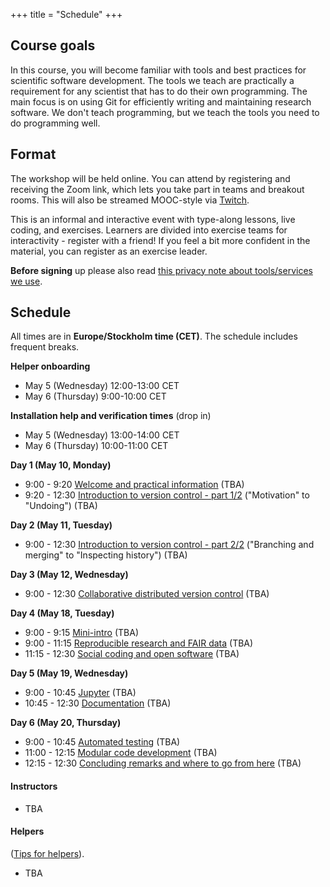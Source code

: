 +++
title = "Schedule"
+++

## Course goals

In this course, you will become familiar with tools and best practices
for scientific software development.  The tools we teach are
practically a requirement for any scientist that has to do their own programming. The main
focus is on using Git for efficiently writing and maintaining research
software. We don't teach programming, but we teach the tools you need
to do programming well.

## Format

The workshop will be held online.  You can attend by registering and
receiving the Zoom link, which lets you take part in teams and
breakout rooms.  This will also be streamed MOOC-style via
[Twitch](https://twitch.tv/coderefinery).

This is an informal and interactive event with type-along lessons,
live coding, and exercises. Learners are divided into exercise teams for
interactivity - register with a friend!  If you feel a bit more
confident in the material, you can register as an exercise leader.

**Before signing** up please also read
[this privacy note about tools/services we use](requirements/#privacy-and-tools-online-services).


## Schedule

All times are in **Europe/Stockholm time (CET)**.
The schedule includes frequent breaks.

**Helper onboarding**
- May 5 (Wednesday) 12:00-13:00 CET 
- May 6 (Thursday) 9:00-10:00 CET 

**Installation help and verification times** (drop in)
- May 5 (Wednesday) 13:00-14:00 CET
- May 6 (Thursday) 10:00-11:00 CET

**Day 1 (May 10, Monday)**
- 9:00 - 9:20
  [Welcome and practical information](https://github.com/coderefinery/workshop-intro/blob/master/README.md)
  (TBA)
- 9:20 - 12:30
  [Introduction to version control - part 1/2](https://coderefinery.github.io/git-intro/) ("Motivation" to "Undoing")
  (TBA)

**Day 2 (May 11, Tuesday)**
- 9:00 - 12:30
  [Introduction to version control - part 2/2](https://coderefinery.github.io/git-intro/) ("Branching and merging" to "Inspecting history")
  (TBA)

**Day 3 (May 12, Wednesday)**
- 9:00 - 12:30
  [Collaborative distributed version control](https://coderefinery.github.io/git-collaborative/)
  (TBA)

**Day 4 (May 18, Tuesday)**
- 9:00 - 9:15
  [Mini-intro](https://github.com/coderefinery/workshop-intro/blob/master/README.md)
  (TBA)
- 9:00 - 11:15
  [Reproducible research and FAIR data](https://coderefinery.github.io/reproducible-research/)
  (TBA)
- 11:15 - 12:30
  [Social coding and open software](https://cicero.xyz/v3/remark/0.14.0/github.com/coderefinery/social-coding/master/talk.md)
  (TBA)

**Day 5 (May 19, Wednesday)**
- 9:00 - 10:45
  [Jupyter](https://coderefinery.github.io/jupyter/)
  (TBA)
- 10:45 - 12:30
  [Documentation](https://coderefinery.github.io/documentation/)
  (TBA)

**Day 6 (May 20, Thursday)**
- 9:00 - 10:45
  [Automated testing](https://coderefinery.github.io/testing/)
  (TBA)
- 11:00 - 12:15
  [Modular code development](https://coderefinery.github.io/modular-type-along/)
  (TBA)
- 12:15 - 12:30
  [Concluding remarks and where to go from here](https://github.com/coderefinery/workshop-outro/blob/master/README.md)
  (TBA)


#### Instructors

- TBA


#### Helpers

([Tips for
helpers](https://coderefinery.github.io/manuals/helping-and-teaching/)).
- TBA
